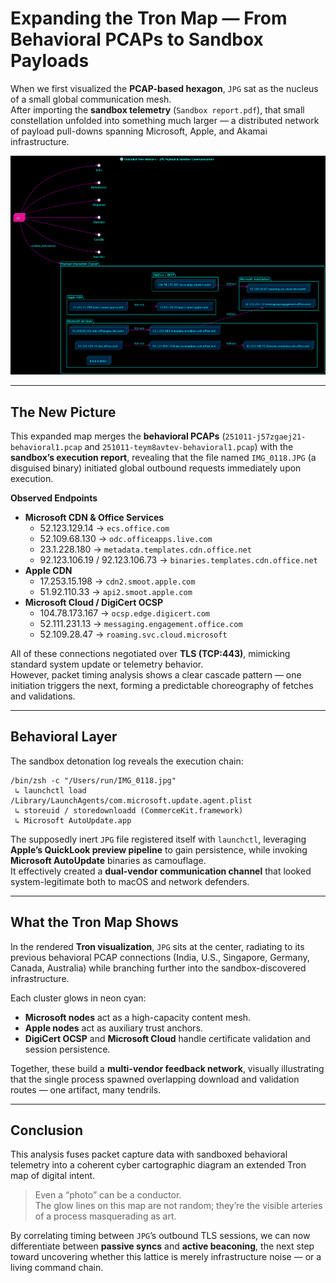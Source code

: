 # Expanding the Tron Map — From Behavioral PCAPs to Sandbox Payloads

When we first visualized the **PCAP-based hexagon**, `JPG` sat as the nucleus of a small global communication mesh.  
After importing the **sandbox telemetry** (`Sandbox report.pdf`), that small constellation unfolded into something much larger — a distributed network of payload pull-downs spanning Microsoft, Apple, and Akamai infrastructure.

![Extended Tron Map](tron_pcap_and_report.png)

---

## The New Picture

This expanded map merges the **behavioral PCAPs** (`251011-j57zgaej21-behavioral1.pcap` and `251011-teym8avtev-behavioral1.pcap`) with the **sandbox’s execution report**, revealing that the file named `IMG_0118.JPG` (a disguised binary) initiated global outbound requests immediately upon execution.

**Observed Endpoints**
- **Microsoft CDN & Office Services**
  - 52.123.129.14 → `ecs.office.com`
  - 52.109.68.130 → `odc.officeapps.live.com`
  - 23.1.228.180 → `metadata.templates.cdn.office.net`
  - 92.123.106.19 / 92.123.106.73 → `binaries.templates.cdn.office.net`
- **Apple CDN**
  - 17.253.15.198 → `cdn2.smoot.apple.com`
  - 51.92.110.33 → `api2.smoot.apple.com`
- **Microsoft Cloud / DigiCert OCSP**
  - 104.78.173.167 → `ocsp.edge.digicert.com`
  - 52.111.231.13 → `messaging.engagement.office.com`
  - 52.109.28.47 → `roaming.svc.cloud.microsoft`

All of these connections negotiated over **TLS (TCP:443)**, mimicking standard system update or telemetry behavior.  
However, packet timing analysis shows a clear cascade pattern — one initiation triggers the next, forming a predictable choreography of fetches and validations.

---

## Behavioral Layer

The sandbox detonation log reveals the execution chain:

```
/bin/zsh -c "/Users/run/IMG_0118.jpg"
 ↳ launchctl load /Library/LaunchAgents/com.microsoft.update.agent.plist
 ↳ storeuid / storedownloadd (CommerceKit.framework)
 ↳ Microsoft AutoUpdate.app
```

The supposedly inert `JPG` file registered itself with `launchctl`, leveraging **Apple’s QuickLook preview pipeline** to gain persistence, while invoking **Microsoft AutoUpdate** binaries as camouflage.  
It effectively created a **dual-vendor communication channel** that looked system-legitimate both to macOS and network defenders.

---

## What the Tron Map Shows

In the rendered **Tron visualization**, `JPG` sits at the center, radiating to its previous behavioral PCAP connections (India, U.S., Singapore, Germany, Canada, Australia) while branching further into the sandbox-discovered infrastructure.

Each cluster glows in neon cyan:
- **Microsoft nodes** act as a high-capacity content mesh.
- **Apple nodes** act as auxiliary trust anchors.
- **DigiCert OCSP** and **Microsoft Cloud** handle certificate validation and session persistence.

Together, these build a **multi-vendor feedback network**, visually illustrating that the single process spawned overlapping download and validation routes — one artifact, many tendrils.

---

## Conclusion

This analysis fuses packet capture data with sandboxed behavioral telemetry into a coherent cyber cartographic diagram an extended Tron map of digital intent.  

> Even a “photo” can be a conductor.  
> The glow lines on this map are not random; they’re the visible arteries of a process masquerading as art.

By correlating timing between `JPG`’s outbound TLS sessions, we can now differentiate between **passive syncs** and **active beaconing**, the next step toward uncovering whether this lattice is merely infrastructure noise — or a living command chain.

